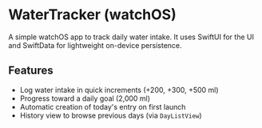 # WaterTracker (watchOS)

A simple watchOS app to track daily water intake. It uses SwiftUI for the UI and SwiftData for lightweight on-device persistence.

## Features
- Log water intake in quick increments (+200, +300, +500 ml)
- Progress toward a daily goal (2,000 ml)
- Automatic creation of today's entry on first launch
- History view to browse previous days (via `DayListView`)
